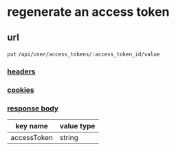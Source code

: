 # regenerate an access token

## url

`put` `/api/user/access_tokens/:access_token_id/value`

### [headers](../request/headers.html)

### [cookies](../request/cookies.html)

### [response body](../response.html)

key name | value type
--- | ---
accessToken | string
